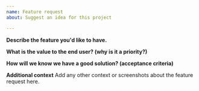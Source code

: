 ```yaml
---
name: Feature request
about: Suggest an idea for this project

---
```


**Describe the feature you'd like to have.**

**What is the value to the end user? (why is it a priority?)**

**How will we know we have a good solution? (acceptance criteria)**

**Additional context**
Add any other context or screenshots about the feature request here.
